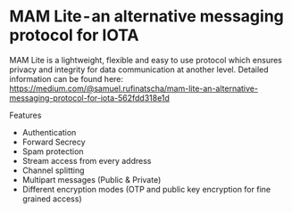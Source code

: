 # MAM Lite - an alternative messaging protocol for IOTA

MAM Lite is a  lightweight, flexible and easy to use protocol which ensures privacy and integrity for data communication at another level. Detailed information can be found here: https://medium.com/@samuel.rufinatscha/mam-lite-an-alternative-messaging-protocol-for-iota-562fdd318e1d

Features
- Authentication
- Forward Secrecy
- Spam protection
- Stream access from every address
- Channel splitting
- Multipart messages (Public & Private)
- Different encryption modes (OTP and public key encryption for fine grained access)
